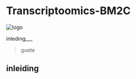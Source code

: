 # Transcriptoomics-BM2C
![logo](assets/rheuma_en_geen_rheuma.jpg)




inleding___

>guete
>

## inleiding
